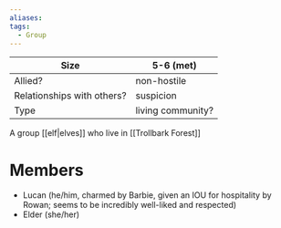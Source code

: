 ```yaml
---
aliases:
tags:
  - Group
---
```


| Size                       | 5-6 (met)         |
| -------------------------- | ----------------- |
| Allied?                    | non-hostile       |
| Relationships with others? | suspicion         |
| Type                       | living community? |


A group [[elf|elves]] who live in [[Trollbark Forest]]

# Members
- Lucan (he/him, charmed by Barbie, given an IOU for hospitality by Rowan; seems to be incredibly well-liked and respected)
- Elder (she/her)